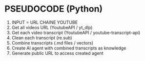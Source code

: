 # PSEUDOCODE (Python)

1. INPUT = URL CHAINE YOUTUBE
2. Get all videos URL (YoutubeAPI / yt_dlp)
3. Get each video transcript (YoutubeAPI / youtube-transcript-api)
4. Clean each transcript (re.sub)
5. Combine transcripts (.md files / vectors)
6. Create AI agent with combined transcripts as knowledge
7. Generate public URL to access created agent